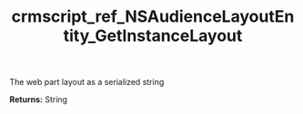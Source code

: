 ﻿---
title: crmscript_ref_NSAudienceLayoutEntity_GetInstanceLayout
description: String NSAudienceLayoutEntity.GetInstanceLayout()
intellisense: NSAudienceLayoutEntity.GetInstanceLayout
keywords: NSAudienceLayoutEntity, GetInstanceLayout
so.topic: reference
---

The web part layout as a serialized string

**Returns:** String


